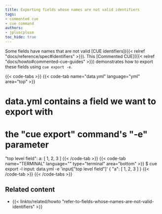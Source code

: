 ```yaml
---
title: Exporting fields whose names are not valid identifiers
tags:
- commented cue
- cue command
authors:
- jpluscplusm
toc_hide: true
---
```


Some fields have names that are not valid
[CUE identifiers]({{< relref "docs/reference/spec#identifiers" >}}).
This [Commented CUE]({{< relref "docs/howto#commented-cue-guides" >}})
demonstrates how to export these fields using `cue export -e`.

{{< code-tabs >}}
{{< code-tab name="data.yml" language="yml"  area="top" >}}
# data.yml contains a field we want to export with
# the "cue export" command's "-e" parameter

"top level field":
  a: [ 1, 2, 3 ]
{{< /code-tab >}}
{{< code-tab name="TERMINAL" language="" type="terminal" area="bottom" >}}
$ cue export -l input: data.yml -e 'input["top level field"]'
{
    "a": [
        1,
        2,
        3
    ]
}
{{< /code-tab >}}
{{< /code-tabs >}}

## Related content

- {{< linkto/related/howto "refer-to-fields-whose-names-are-not-valid-identifiers" >}}

